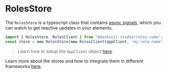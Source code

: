 # RolesStore

The `RolesStore` is a typescript class that contains [async signals](https://www.npmjs.com/package/async-signals), which you can watch to get reactive updates in your elements.

```js
import { RolesStore, RolesClient } from "@darksoil-studio/roles-zome";
const store = new RolesStore(new RolesClient(appClient, 'my-role-name'));
```

> Learn how to setup the `AppClient` object [here](https://www.npmjs.com/package/@holochain/client).

Learn more about the stores and how to integrate them in different frameworks [here](https://holochain-open-dev.github.io/reusable-modules/frontend/using/#stores).
